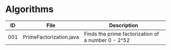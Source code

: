 # Algorithms

|ID      |File                          |Description                                                                                                            |
|--------|------------------------------|-----------------------------------------------------------------------------------------------------------------------|
|001     |PrimeFactorization.java       |Finds the prime factorization of a number 0 - 2^52                                                                     |